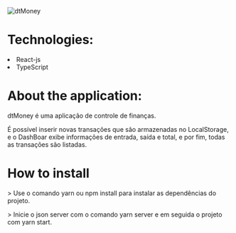 ![dtMoney](https://user-images.githubusercontent.com/55575751/146601048-02236b6f-cf43-4c1d-a06e-a629da12a6d5.gif)

<h1> Technologies: </h1>

<li> React-js </li>
<li> TypeScript </li>

<h1>About the application: </h1>

<p>dtMoney é uma aplicação de controle de finanças.

<br/>

É possível inserir novas transações que são armazenadas no LocalStorage, e o DashBoar exibe informações de entrada, saída e total, e por fim, todas as transações são listadas.

</p>

<h1> How to install </h1>

<p> > Use o comando yarn ou npm install para instalar as dependências do projeto. </p>
<p> > Inicie o json server com o comando yarn server e em seguida o projeto com yarn start. </p>
